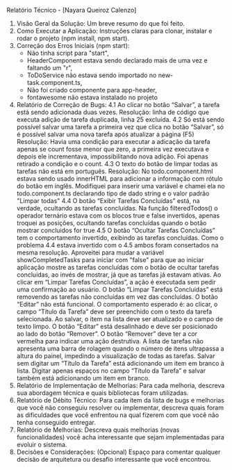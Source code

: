 Relatório Técnico - [Nayara Queiroz Calenzo]
1. Visão Geral da Solução: Um breve resumo do que foi feito.
2. Como Executar a Aplicação: Instruções claras para clonar, instalar e rodar o projeto (npm install, npm start).
3. Correção dos Erros Iniciais (npm start):
      - Não tinha script para "start",
      - HeaderComponent estava sendo declarado mais de uma vez e faltando um "r",
      - ToDoService não estava sendo importado no new-task.component.ts,
      - Não foi criado componente para app-header,
      - fontawesome não estava instalado no projeto
4. Relatório de Correção de Bugs: 
    4.1 Ao clicar no botão “Salvar”, a tarefa está sendo adicionada duas vezes.
        Resolução: linha de código que executa adição de tarefa duplicada, linha 25 excluída. 
    4.2 Só está sendo possível salvar uma tarefa a primeira vez que clica no botão “Salvar”, só é possível salvar uma nova tarefa após atualizar a página (F5)
        Resolução: Havia uma condição para executar a adicação da tarefa apenas se count fosse menor que zero, a primeira vez executava e depois ele incrementava, impossibilitando nova adição. Foi apenas retirado a condição e o count. 
    4.3 O texto do botão de limpar todas as tarefas não está em português.
        Resolução: No todo.component.html estava sendo usado innerHTML para adicionar a informação com rótulo do botão em inglês. Modifiquei para inserir uma variável e chamei ela no todo.component.ts declarando tipo de dado string e o valor padrão "Limpar todas"
    4.4 O botão “Exibir Tarefas Concluídas” está, na verdade, ocultando as tarefas concluídas.
        Na função filteredTodos() o operador ternário estava com os blocos true e false invertidos, apenas troquei as posições, ocultando tarefas concluídas quando o botão mostrar concluidos for true
    4.5 O botão “Ocultar Tarefas Concluídas” tem o comportamento invertido, exibindo as tarefas concluídas.
        Como o problema 4.4 estava invertido com o 4.5 ambos foram consertados na mesma resolução. Aproveitei para mudar a variável showCompletedTasks para iniciar com "false" para que ao iniciar aplicação mostre as tarefas concluídas com o botão de ocultar tarefas concluídas, ao invés de mostrar, já que as tarefas já estavam ativas. 
    Ao clicar em “Limpar Tarefas Concluídas”, a ação é executada sem pedir uma confirmação ao usuário.
    O botão “Limpar Tarefas Concluídas” está removendo as tarefas não concluídas em vez das concluídas.
    O botão “Editar” não está funcional. O comportamento esperado é: ao clicar, o campo “Título da Tarefa” deve ser preenchido com o texto da tarefa selecionada. Ao salvar, o item na lista deve ser atualizado e o campo de texto limpo.
    O botão “Editar” está desalinhado e deve ser posicionado ao lado do botão “Remover”.
    O botão “Remover” deve ter a cor vermelha para indicar uma ação destrutiva.
    A lista de tarefas não apresenta uma barra de rolagem quando o número de itens ultrapassa a altura do painel, impedindo a visualização de todas as tarefas.
    Salvar sem digitar um “Título da Tarefa” está adicionando um item em branco à lista.
    Digitar apenas espaços no campo “Título da Tarefa” e salvar também está adicionando um item em branco.
5. Relatório de Implementação de Melhorias: Para cada melhoria, descreva sua abordagem técnica e quais bibliotecas foram utilizadas.
6. Relatório de Débito Técnico: Para cada ítem da lista de bugs e melhorias que você não conseguiu resolver ou implementar, descreva quais foram as dificuldades que você enfrentou na qual fizerem com que você não tenha conseguido entregar.
7. Relatório de Melhorias: Descreva quais melhorias (novas funcionalidades) você acha interessante que sejam implementadas para evoluir o sistema.
8. Decisões e Considerações: (Opcional) Espaço para comentar qualquer decisão de arquitetura ou desafio interessante que você encontrou.